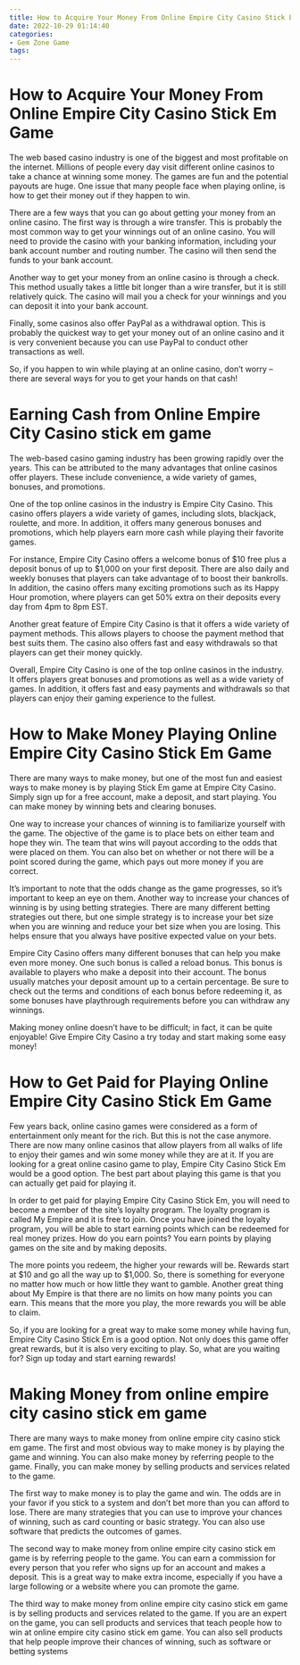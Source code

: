 ```yaml
---
title: How to Acquire Your Money From Online Empire City Casino Stick Em Game
date: 2022-10-29 01:14:40
categories:
- Gem Zone Game
tags:
---
```



#  How to Acquire Your Money From Online Empire City Casino Stick Em Game

The web based casino industry is one of the biggest and most profitable on the internet. Millions of people every day visit different online casinos to take a chance at winning some money. The games are fun and the potential payouts are huge. One issue that many people face when playing online, is how to get their money out if they happen to win.

There are a few ways that you can go about getting your money from an online casino. The first way is through a wire transfer. This is probably the most common way to get your winnings out of an online casino. You will need to provide the casino with your banking information, including your bank account number and routing number. The casino will then send the funds to your bank account.

Another way to get your money from an online casino is through a check. This method usually takes a little bit longer than a wire transfer, but it is still relatively quick. The casino will mail you a check for your winnings and you can deposit it into your bank account.

Finally, some casinos also offer PayPal as a withdrawal option. This is probably the quickest way to get your money out of an online casino and it is very convenient because you can use PayPal to conduct other transactions as well.

So, if you happen to win while playing at an online casino, don’t worry – there are several ways for you to get your hands on that cash!

#  Earning Cash from Online Empire City Casino stick em game

The web-based casino gaming industry has been growing rapidly over the years. This can be attributed to the many advantages that online casinos offer players. These include convenience, a wide variety of games, bonuses, and promotions.

One of the top online casinos in the industry is Empire City Casino. This casino offers players a wide variety of games, including slots, blackjack, roulette, and more. In addition, it offers many generous bonuses and promotions, which help players earn more cash while playing their favorite games.

For instance, Empire City Casino offers a welcome bonus of $10 free plus a deposit bonus of up to $1,000 on your first deposit. There are also daily and weekly bonuses that players can take advantage of to boost their bankrolls. In addition, the casino offers many exciting promotions such as its Happy Hour promotion, where players can get 50% extra on their deposits every day from 4pm to 8pm EST.

Another great feature of Empire City Casino is that it offers a wide variety of payment methods. This allows players to choose the payment method that best suits them. The casino also offers fast and easy withdrawals so that players can get their money quickly.

Overall, Empire City Casino is one of the top online casinos in the industry. It offers players great bonuses and promotions as well as a wide variety of games. In addition, it offers fast and easy payments and withdrawals so that players can enjoy their gaming experience to the fullest.

#  How to Make Money Playing Online Empire City Casino Stick Em Game


There are many ways to make money, but one of the most fun and easiest ways to make money is by playing Stick Em game at Empire City Casino. Simply sign up for a free account, make a deposit, and start playing. You can make money by winning bets and clearing bonuses.

One way to increase your chances of winning is to familiarize yourself with the game. The objective of the game is to place bets on either team and hope they win. The team that wins will payout according to the odds that were placed on them. You can also bet on whether or not there will be a point scored during the game, which pays out more money if you are correct.

It’s important to note that the odds change as the game progresses, so it’s important to keep an eye on them. Another way to increase your chances of winning is by using betting strategies. There are many different betting strategies out there, but one simple strategy is to increase your bet size when you are winning and reduce your bet size when you are losing. This helps ensure that you always have positive expected value on your bets.

Empire City Casino offers many different bonuses that can help you make even more money. One such bonus is called a reload bonus. This bonus is available to players who make a deposit into their account. The bonus usually matches your deposit amount up to a certain percentage. Be sure to check out the terms and conditions of each bonus before redeeming it, as some bonuses have playthrough requirements before you can withdraw any winnings.

Making money online doesn’t have to be difficult; in fact, it can be quite enjoyable! Give Empire City Casino a try today and start making some easy money!

#  How to Get Paid for Playing Online Empire City Casino Stick Em Game

Few years back, online casino games were considered as a form of entertainment only meant for the rich. But this is not the case anymore. There are now many online casinos that allow players from all walks of life to enjoy their games and win some money while they are at it. If you are looking for a great online casino game to play, Empire City Casino Stick Em would be a good option. The best part about playing this game is that you can actually get paid for playing it.

In order to get paid for playing Empire City Casino Stick Em, you will need to become a member of the site’s loyalty program. The loyalty program is called My Empire and it is free to join. Once you have joined the loyalty program, you will be able to start earning points which can be redeemed for real money prizes. How do you earn points? You earn points by playing games on the site and by making deposits.

The more points you redeem, the higher your rewards will be. Rewards start at $10 and go all the way up to $1,000. So, there is something for everyone no matter how much or how little they want to gamble. Another great thing about My Empire is that there are no limits on how many points you can earn. This means that the more you play, the more rewards you will be able to claim.

So, if you are looking for a great way to make some money while having fun, Empire City Casino Stick Em is a good option. Not only does this game offer great rewards, but it is also very exciting to play. So, what are you waiting for? Sign up today and start earning rewards!

#  Making Money from online empire city casino stick em game

There are many ways to make money from online empire city casino stick em game. The first and most obvious way to make money is by playing the game and winning. You can also make money by referring people to the game. Finally, you can make money by selling products and services related to the game.

The first way to make money is to play the game and win. The odds are in your favor if you stick to a system and don’t bet more than you can afford to lose. There are many strategies that you can use to improve your chances of winning, such as card counting or basic strategy. You can also use software that predicts the outcomes of games.

The second way to make money from online empire city casino stick em game is by referring people to the game. You can earn a commission for every person that you refer who signs up for an account and makes a deposit. This is a great way to make extra income, especially if you have a large following or a website where you can promote the game.

The third way to make money from online empire city casino stick em game is by selling products and services related to the game. If you are an expert on the game, you can sell products and services that teach people how to win at online empire city casino stick em game. You can also sell products that help people improve their chances of winning, such as software or betting systems